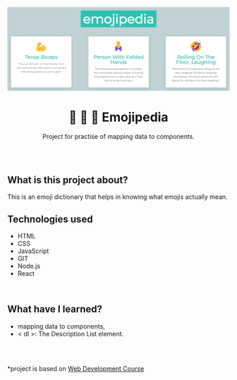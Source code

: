 <p align="center">
<a href="https://github.com/monikasleboda/emojipedia"><img src="images/screenshot.png" alt="screenshot"></a>
</p>

<h1 align="center">💪 🙏 🤣 Emojipedia</h1>
  <p align="center">Project for practise of mapping data to components.</p>
<br>
<br>

## What is this project about?
This is an emoji dictionary that helps in knowing what emojis actually mean.

## Technologies used
- HTML
- CSS
- JavaScript
- GIT
- Node.js
- React

<br>

## What have I learned?
- mapping data to components,
- < dl >: The Description List element.

<br>
<br>


*project is based on [Web Development Course](https://www.udemy.com/course/the-complete-web-development-bootcamp/)

